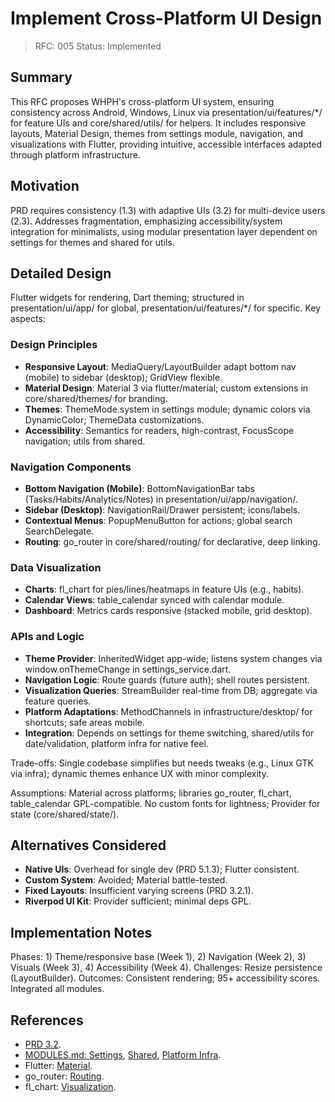 # Implement Cross-Platform UI Design

> RFC: 005
> Status: Implemented

## Summary

This RFC proposes WHPH's cross-platform UI system, ensuring consistency across Android, Windows, Linux via presentation/ui/features/\*/ for feature UIs and core/shared/utils/ for helpers. It includes responsive layouts, Material Design, themes from settings module, navigation, and visualizations with Flutter, providing intuitive, accessible interfaces adapted through platform infrastructure.

## Motivation

PRD requires consistency (1.3) with adaptive UIs (3.2) for multi-device users (2.3). Addresses fragmentation, emphasizing accessibility/system integration for minimalists, using modular presentation layer dependent on settings for themes and shared for utils.

## Detailed Design

Flutter widgets for rendering, Dart theming; structured in presentation/ui/app/ for global, presentation/ui/features/\*/ for specific. Key aspects:

### Design Principles

- **Responsive Layout**: MediaQuery/LayoutBuilder adapt bottom nav (mobile) to sidebar (desktop); GridView flexible.
- **Material Design**: Material 3 via flutter/material; custom extensions in core/shared/themes/ for branding.
- **Themes**: ThemeMode.system in settings module; dynamic colors via DynamicColor; ThemeData customizations.
- **Accessibility**: Semantics for readers, high-contrast, FocusScope navigation; utils from shared.

### Navigation Components

- **Bottom Navigation (Mobile)**: BottomNavigationBar tabs (Tasks/Habits/Analytics/Notes) in presentation/ui/app/navigation/.
- **Sidebar (Desktop)**: NavigationRail/Drawer persistent; icons/labels.
- **Contextual Menus**: PopupMenuButton for actions; global search SearchDelegate.
- **Routing**: go_router in core/shared/routing/ for declarative, deep linking.

### Data Visualization

- **Charts**: fl_chart for pies/lines/heatmaps in feature UIs (e.g., habits).
- **Calendar Views**: table_calendar synced with calendar module.
- **Dashboard**: Metrics cards responsive (stacked mobile, grid desktop).

### APIs and Logic

- **Theme Provider**: InheritedWidget app-wide; listens system changes via window.onThemeChange in settings_service.dart.
- **Navigation Logic**: Route guards (future auth); shell routes persistent.
- **Visualization Queries**: StreamBuilder real-time from DB; aggregate via feature queries.
- **Platform Adaptations**: MethodChannels in infrastructure/desktop/ for shortcuts; safe areas mobile.
- **Integration**: Depends on settings for theme switching, shared/utils for date/validation, platform infra for native feel.

Trade-offs: Single codebase simplifies but needs tweaks (e.g., Linux GTK via infra); dynamic themes enhance UX with minor complexity.

Assumptions: Material across platforms; libraries go_router, fl_chart, table_calendar GPL-compatible. No custom fonts for lightness; Provider for state (core/shared/state/).

## Alternatives Considered

- **Native UIs**: Overhead for single dev (PRD 5.1.3); Flutter consistent.
- **Custom System**: Avoided; Material battle-tested.
- **Fixed Layouts**: Insufficient varying screens (PRD 3.2.1).
- **Riverpod UI Kit**: Provider sufficient; minimal deps GPL.

## Implementation Notes

Phases: 1) Theme/responsive base (Week 1), 2) Navigation (Week 2), 3) Visuals (Week 3), 4) Accessibility (Week 4). Challenges: Resize persistence (LayoutBuilder). Outcomes: Consistent rendering; 95+ accessibility scores. Integrated all modules.

## References

- [PRD 3.2](https://github.com/ahmet-cetinkaya/whph/blob/ea71256c1/docs/PRD.md#L75-L95).
- [MODULES.md: Settings](https://github.com/ahmet-cetinkaya/whph/blob/ea71256c1/docs/MODULES.md#L162-L187), [Shared](https://github.com/ahmet-cetinkaya/whph/blob/ea71256c1/docs/MODULES.md#L289-L307), [Platform Infra](https://github.com/ahmet-cetinkaya/whph/blob/ea71256c1/docs/MODULES.md#L331-L353).
- Flutter: [Material](https://docs.flutter.dev/ui/design/material).
- go_router: [Routing](https://pub.dev/packages/go_router).
- fl_chart: [Visualization](https://pub.dev/packages/fl_chart).

